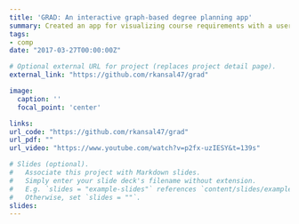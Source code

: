 ```yaml
---
title: 'GRAD: An interactive graph-based degree planning app'
summary: Created an app for visualizing course requirements with a user-friendly UI. I was the Back-end and Algorithms Lead for a team of 10, and personally wrote the server, scraping and graphing algorithms for the app. We were one of 8 finalists out of 60 projects in the UCSD 2018 software engineering course.
tags:
- comp
date: "2017-03-27T00:00:00Z"

# Optional external URL for project (replaces project detail page).
external_link: "https://github.com/rkansal47/grad"

image:
  caption: ''
  focal_point: 'center'

links:
url_code: "https://github.com/rkansal47/grad"
url_pdf: ""
url_video: "https://www.youtube.com/watch?v=p2fx-uzIESY&t=139s"

# Slides (optional).
#   Associate this project with Markdown slides.
#   Simply enter your slide deck's filename without extension.
#   E.g. `slides = "example-slides"` references `content/slides/example-slides.md`.
#   Otherwise, set `slides = ""`.
slides:
---
```

